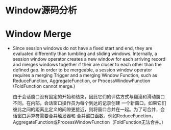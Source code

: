 # Window源码分析

# Window Merge

- Since session windows do not have a fixed start and end, they are evaluated differently than tumbling 
  and sliding windows. Internally, a session window operator creates a new window for each arriving record 
  and merges windows together if their are closer to each other than the defined gap. In order to be mergeable, 
  a session window operator requires a merging Trigger and a merging Window Function, such as ReduceFunction, 
  AggregateFunction, or ProcessWindowFunction (FoldFunction cannot merge.)
  
  由于会话窗口没有固定的开始和结束，因此它们的评估方式与翻滚和滑动窗口不同。在内部，会话窗口操作员为每个到达的记录创建
  一个新窗口，如果它们彼此之间的距离比定义的间隙更接近，则将窗口合并在一起。为了可合并，会话窗口运算符需要合并触发器和
  合并窗口函数，例如ReduceFunction，AggregateFunction或ProcessWindowFunction（FoldFunction无法合并。）
  
  
